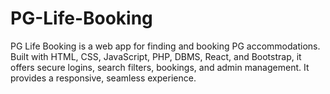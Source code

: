 # PG-Life-Booking
PG Life Booking is a web app for finding and booking PG accommodations. Built with HTML, CSS, JavaScript, PHP, DBMS, React, and Bootstrap, it offers secure logins, search filters, bookings, and admin management. It provides a responsive, seamless experience.
